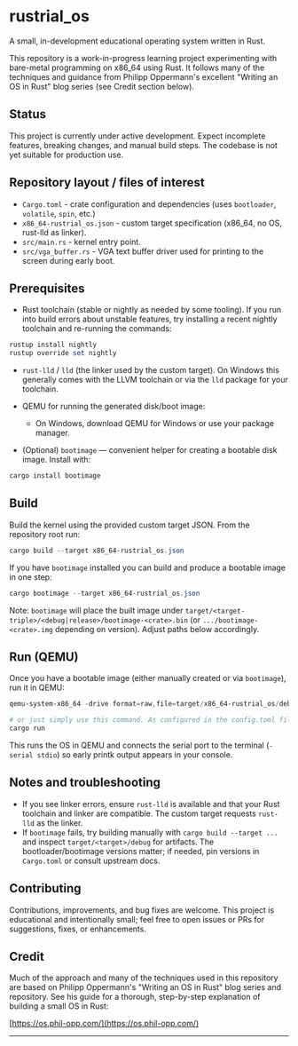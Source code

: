 # rustrial_os

A small, in-development educational operating system written in Rust.

This repository is a work-in-progress learning project experimenting with bare-metal programming on x86_64 using Rust. It follows many of the techniques and guidance from Philipp Oppermann's excellent "Writing an OS in Rust" blog series (see Credit section below).

## Status

This project is currently under active development. Expect incomplete features, breaking changes, and manual build steps. The codebase is not yet suitable for production use.

## Repository layout / files of interest

- `Cargo.toml` - crate configuration and dependencies (uses `bootloader`, `volatile`, `spin`, etc.)
- `x86_64-rustrial_os.json` - custom target specification (x86_64, no OS, rust-lld as linker).
- `src/main.rs` - kernel entry point.
- `src/vga_buffer.rs` - VGA text buffer driver used for printing to the screen during early boot.

## Prerequisites

- Rust toolchain (stable or nightly as needed by some tooling). If you run into build errors about unstable features, try installing a recent nightly toolchain and re-running the commands:

```powershell
rustup install nightly
rustup override set nightly
```

- `rust-lld` / `lld` (the linker used by the custom target). On Windows this generally comes with the LLVM toolchain or via the `lld` package for your toolchain.
- QEMU for running the generated disk/boot image:

  - On Windows, download QEMU for Windows or use your package manager.

- (Optional) `bootimage` — convenient helper for creating a bootable disk image. Install with:

```powershell
cargo install bootimage
```

## Build

Build the kernel using the provided custom target JSON. From the repository root run:

```powershell
cargo build --target x86_64-rustrial_os.json
```

If you have `bootimage` installed you can build and produce a bootable image in one step:

```powershell
cargo bootimage --target x86_64-rustrial_os.json
```

Note: `bootimage` will place the built image under `target/<target-triple>/<debug|release>/bootimage-<crate>.bin` (or `.../bootimage-<crate>.img` depending on version). Adjust paths below accordingly.

## Run (QEMU)

Once you have a bootable image (either manually created or via `bootimage`), run it in QEMU:

```powershell
qemu-system-x86_64 -drive format=raw,file=target/x86_64-rustrial_os/debug/bootimage-rustrial_os.bin 

# or just simply use this command. As configured in the config.toml file, this will run cargo build command for building the kernel, create a bootable image and automatically start QEMU
cargo run
```

This runs the OS in QEMU and connects the serial port to the terminal (`-serial stdio`) so early printk output appears in your console.

## Notes and troubleshooting

- If you see linker errors, ensure `rust-lld` is available and that your Rust toolchain and linker are compatible. The custom target requests `rust-lld` as the linker.
- If `bootimage` fails, try building manually with `cargo build --target ...` and inspect `target/<target>/debug` for artifacts. The bootloader/bootimage versions matter; if needed, pin versions in `Cargo.toml` or consult upstream docs.

## Contributing

Contributions, improvements, and bug fixes are welcome. This project is educational and intentionally small; feel free to open issues or PRs for suggestions, fixes, or enhancements.

## Credit

Much of the approach and many of the techniques used in this repository are based on Philipp Oppermann's "Writing an OS in Rust" blog series and repository. See his guide for a thorough, step-by-step explanation of building a small OS in Rust:

[https://os.phil-opp.com/](https://os.phil-opp.com/)

---

